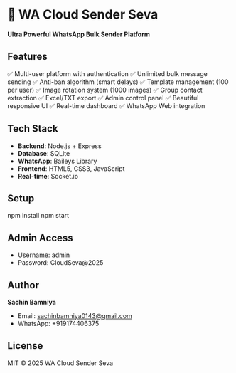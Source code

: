 # 🚀 WA Cloud Sender Seva

**Ultra Powerful WhatsApp Bulk Sender Platform**

## Features

✅ Multi-user platform with authentication
✅ Unlimited bulk message sending
✅ Anti-ban algorithm (smart delays)
✅ Template management (100 per user)
✅ Image rotation system (1000 images)
✅ Group contact extraction
✅ Excel/TXT export
✅ Admin control panel
✅ Beautiful responsive UI
✅ Real-time dashboard
✅ WhatsApp Web integration

## Tech Stack

- **Backend**: Node.js + Express
- **Database**: SQLite
- **WhatsApp**: Baileys Library
- **Frontend**: HTML5, CSS3, JavaScript
- **Real-time**: Socket.io

## Setup

npm install
npm start

## Admin Access

- Username: admin
- Password: CloudSeva@2025

## Author

**Sachin Bamniya**
- Email: sachinbamniya0143@gmail.com
- WhatsApp: +919174406375

## License

MIT © 2025 WA Cloud Sender Seva
